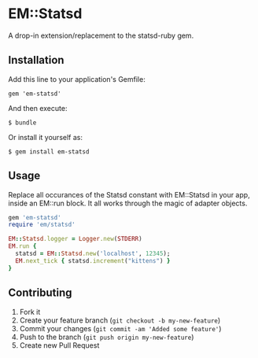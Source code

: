 # EM::Statsd

A drop-in extension/replacement to the statsd-ruby gem.

## Installation

Add this line to your application's Gemfile:

    gem 'em-statsd'

And then execute:

    $ bundle

Or install it yourself as:

    $ gem install em-statsd

## Usage

Replace all occurances of the Statsd constant with
EM::Statsd in your app, inside an EM::run block. 
It all works through the magic of adapter objects.

```ruby
gem 'em-statsd'
require 'em/statsd'

EM::Statsd.logger = Logger.new(STDERR)
EM.run { 
  statsd = EM::Statsd.new('localhost', 12345); 
  EM.next_tick { statsd.increment("kittens") }
}
```

## Contributing

1. Fork it
2. Create your feature branch (`git checkout -b my-new-feature`)
3. Commit your changes (`git commit -am 'Added some feature'`)
4. Push to the branch (`git push origin my-new-feature`)
5. Create new Pull Request

